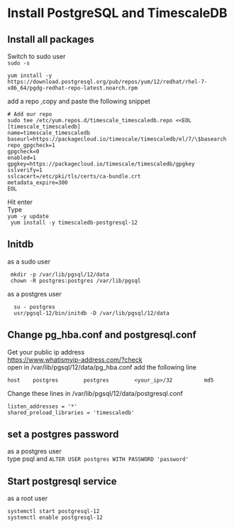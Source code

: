 # Install PostgreSQL and TimescaleDB

## Install all packages
Switch to sudo user   
```sudo -s```

```yum install -y https://download.postgresql.org/pub/repos/yum/12/redhat/rhel-7-x86_64/pgdg-redhat-repo-latest.noarch.rpm```

add a repo ,copy and paste the following snippet
```shell script
# Add our repo
sudo tee /etc/yum.repos.d/timescale_timescaledb.repo <<EOL
[timescale_timescaledb]
name=timescale_timescaledb
baseurl=https://packagecloud.io/timescale/timescaledb/el/7/\$basearch
repo_gpgcheck=1
gpgcheck=0
enabled=1
gpgkey=https://packagecloud.io/timescale/timescaledb/gpgkey
sslverify=1
sslcacert=/etc/pki/tls/certs/ca-bundle.crt
metadata_expire=300
EOL
```
Hit enter  
Type   
```yum -y update ```  
``` yum install -y timescaledb-postgresql-12```

## Initdb 
as a sudo user 
```shell script
 mkdir -p /var/lib/pgsql/12/data
 chown -R postgres:postgres /var/lib/pgsql
```
as a postgres user
```
  su - postgres
  usr/pgsql-12/bin/initdb -D /var/lib/pgsql/12/data  
```
## Change pg_hba.conf and postgresql.conf
Get your public ip address  
https://www.whatismyip-address.com/?check  
open in /var/lib/pgsql/12/data/pg_hba.conf add the following line  
```shell script
host    postgres        postgres        <your_ip>/32          md5  
```
Change these lines in /var/lib/pgsql/12/data/postgresql.conf
``` 
listen_addresses = '*'   
shared_preload_libraries = 'timescaledb'
```
## set a postgres password
as a postgres user  
type psql 
and ```ALTER USER postgres WITH PASSWORD 'password' ```

## Start postgresql service 
as a root user 
```shell script
systemctl start postgresql-12 
systemctl enable postgresql-12
```
